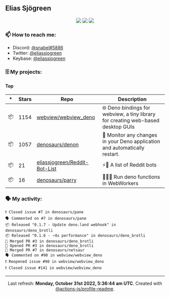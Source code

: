 ## Elias Sjögreen

<p align="center">
  <img src="https://img.shields.io/badge/🎂-dec. 2003-success" />
  <img src="https://img.shields.io/badge/🌎-Stockholm-informational" />
  <img src="https://img.shields.io/badge/👦-He/Him-informational" />
</p>

### 📫 How to reach me:

- Discord: [@snabel#5886](https://discord.com/users/267978757799673866)
- Twitter: [@eliassjogreen](https://twitter.com/eliassjogreen)
- Keybase: [@eliassjogreen](https://keybase.io/eliassjogreen)

### 🗄 My projects:

#### Top
|*|Stars|Repo|Description|
|---|---|---|---|
| 📦 | 1154 | [webview/webview_deno](https://github.com/webview/webview_deno) | 🌐 Deno bindings for webview, a tiny library for creating web-based desktop GUIs |
| 📦 | 1057 | [denosaurs/denon](https://github.com/denosaurs/denon) | 👀 Monitor any changes in your Deno application and automatically restart. |
| 📦 | 21 | [eliassjogreen/Reddit-Bot-List](https://github.com/eliassjogreen/Reddit-Bot-List) | ⚡️🤖 A list of Reddit bots |
| 📦 | 16 | [denosaurs/parry](https://github.com/denosaurs/parry) | 👷🏽‍♂️ Run deno functions in WebWorkers |

### 🗣 My activity:

```
❗️ Closed issue #7 in denosaurs/pane
🗣 Commented on #7 in denosaurs/pane
📦 Released "0.1.7 - Update deno.land webhook" in denosaurs/deno_brotli
📦 Released "0.1.6 - ~4x performance" in denosaurs/deno_brotli
🎉 Merged PR #3 in denosaurs/deno_brotli
💪 Opened PR #3 in denosaurs/deno_brotli
🎉 Merged PR #7 in denosaurs/netsaur
🗣 Commented on #90 in webview/webview_deno
❗️ Reopened issue #90 in webview/webview_deno
❗️ Closed issue #141 in webview/webview_deno
```

------------
<p align="center">Last refresh: <b>Monday, October 31st 2022, 5:36:44 am UTC</b>. Created with <a href=https://github.com/marketplace/actions/profile-readme>@actions-js/profile-readme</a>.</p>
